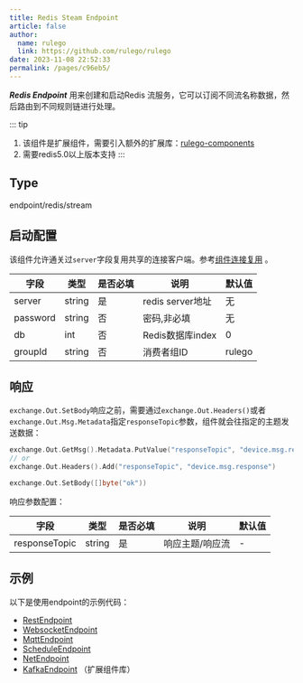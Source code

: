 ```yaml
---
title: Redis Steam Endpoint
article: false
author: 
  name: rulego
  link: https://github.com/rulego/rulego
date: 2023-11-08 22:52:33
permalink: /pages/c96eb5/
---
```


***Redis Endpoint*** <Badge text="v0.23.0+"/> 用来创建和启动Redis 流服务，它可以订阅不同流名称数据，然后路由到不同规则链进行处理。

::: tip 
1. 该组件是扩展组件，需要引入额外的扩展库：[rulego-components](https://github.com/rulego/rulego-components)
2. 需要redis5.0以上版本支持
:::

## Type

endpoint/redis/stream

## 启动配置
该组件允许通关过`server`字段复用共享的连接客户端。参考[组件连接复用](/pages/baa05d/) 。

| 字段       | 类型     | 是否必填 | 说明             | 默认值    |
|----------|--------|------|----------------|--------|
| server   | string | 是    | redis server地址 | 无      |
| password | string | 否    | 密码,非必填         | 无      |
| db       | int    | 否    | Redis数据库index  | 0      |
| groupId  | string | 否    | 消费者组ID         | rulego |


## 响应

`exchange.Out.SetBody`响应之前，需要通过`exchange.Out.Headers()`或者`exchange.Out.Msg.Metadata`指定`responseTopic`参数，组件就会往指定的主题发送数据：

```go
exchange.Out.GetMsg().Metadata.PutValue("responseTopic", "device.msg.response")
// or
exchange.Out.Headers().Add("responseTopic", "device.msg.response")

exchange.Out.SetBody([]byte("ok"))
```

响应参数配置：

| 字段            | 类型     | 是否必填 | 说明       | 默认值 |
|---------------|--------|------|----------|-----|
| responseTopic | string | 是    | 响应主题/响应流 | -   |

## 示例

以下是使用endpoint的示例代码：

- [RestEndpoint](https://github.com/rulego/rulego/tree/main/examples/http_endpoint/http_endpoint.go)
- [WebsocketEndpoint](https://github.com/rulego/rulego/tree/main/endpoint/websocket/websocket_test.go)
- [MqttEndpoint](https://github.com/rulego/rulego/tree/main/endpoint/mqtt/mqtt_test.go)
- [ScheduleEndpoint](https://github.com/rulego/rulego/tree/main/endpoint/schedule/schedule_test.go)
- [NetEndpoint](https://github.com/rulego/rulego-components/blob/main/endpoint/net/net_test.go)
- [KafkaEndpoint](https://github.com/rulego/rulego-components/blob/main/endpoint/kafka/kafka_test.go) （扩展组件库）